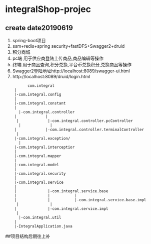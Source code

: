 # integralShop-projec
## create date20190619
<ol>
<li> spring-boot项目</li>
<li> ssm+redis+spring security+fastDFS+Swagger2+druid</li>
<li> 积分商城</li>
<li> pc端 用于供应商登陆上传商品,商品编辑等操作</li>
<li> 终端 用于商品查询,积分兑换,平台币兑换积分,兑换商品等操作</li>
<li> Swagger2登陆地址http://localhost:8089/swagger-ui.html</li>
<li> http://localhost:8089/druid/login.html</li>
</ol>

              com.integral
  		|
  		|-com.integral.config
  		|
  		|-com.integral.constant
  		|
		  |-com.integral.controller
  		|             |
 	     |             |-com.integral.controller.pcController 
          |             |
  	    |             |-com.integral.controller.terminalController 
 	     |
  		|-com.integral.exception/
          |
  		|-com.integral.interceptior 
      	|
  		|-com.integral.mapper
  		|
  		|-com.integral.model
  		|
  		|-com.integral.security
 	 	|
  		|-com.integral.service
  		|              
  		|              |-com.integral.service.base
  		|              |           |
	  	|              |           |-com.integral.service.base.impl
 	     |              |
  		|              |-com.integral.service.impl
 	     |
          |-com.integral.util
  		|
  		|-IntegralApplication.java

##项目结构后期往上补
